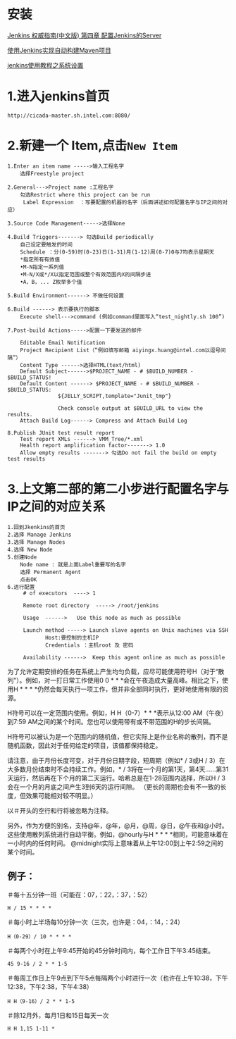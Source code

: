 # 安装

[Jenkins 权威指南(中文版) 第四章 配置Jenkins的Server](https://blog.csdn.net/pfnie/article/details/51613884)

[使用Jenkins实现自动构建Maven项目](http://www.javatang.com/archives/2017/01/13/23291453.html )

[jenkins使用教程之系统设置](https://www.jianshu.com/p/a154f2a1d0c3)


# 1.进入jenkins首页

	http://cicada-master.sh.intel.com:8080/

# 2.新建一个 Item,点击`New Item`

	1.Enter an item name ----->输入工程名字
		选择Freestyle project

	2.General--->Project name :工程名字
		勾选Restrict where this project can be run
		 Label Expression  ：写要配置的机器的名字（后面讲述如何配置名字与IP之间的对应）

	3.Source Code Management----->选择None

	4.Build Triggers-------> 勾选Build periodically 
        自己设定要触发的时间 
		Schedule ：分(0-59)时(0-23)日(1-31)月(1-12)周(0-7)0与7均表示星期天
		*指定所有有效值
		•M-N指定一系列值
		•M-N/X或*/X以指定范围或整个有效范围内X的间隔步进
		•A，B，... Z枚举多个值

	5.Build Environment------> 不做任何设置

	6.Build ------> 表示要执行的脚本
		Execute shell--->command (例如command里面写入“test_nightly.sh 100”)
			
	7.Post-build Actions----->配置一下要发送的邮件
		
		Editable Email Notification 
		Project Recipient List（“例如填写邮箱 aiyingx.huang@intel.com以逗号间隔”）
		Content Type ------>选择HTML(text/html)
		Default Subject------>$PROJECT_NAME - # $BUILD_NUMBER - $BUILD_STATUS!
		Default Content ------> $PROJECT_NAME - # $BUILD_NUMBER - $BUILD_STATUS:
					${JELLY_SCRIPT,template="Junit_tmp"}
								
					Check console output at $BUILD_URL to view the results.
		Attach Build Log------> Compress and Attach Build Log
	
	8.Publish JUnit test result report 
		Test report XMLs ------> VMM_Tree/*.xml
		Health report amplification factor-------> 1.0
		Allow empty results -------> 勾选Do not fail the build on empty test results 
		
# 3.上文第二部的第二小步进行配置名字与IP之间的对应关系

	1.回到Jkenkins的首页
	2.选择 Manage Jenkins
	3.选择 Manage Nodes
	4.选择 New Node
	5.创建Node
		Node name : 就是上面Label重要写的名字
		选择 Permanent Agent
		点击OK
	6.进行配置
		 # of executors  ----> 1
		 
		 Remote root directory  -----> /root/jenkins
		 
		 Usage  ------>   Use this node as much as possible
		 
		 Launch method -----> Launch slave agents on Unix machines via SSH
				Host:要控制的主机IP
				Credentials ：主机root 及 密码
				
		 Availability ------>  Keep this agent online as much as possible
		
				
		
		
		
		
		


为了允许定期安排的任务在系统上产生均匀负载，应尽可能使用符号H（对于“散列”）。例如，对一打日常工作使用0 0 * * *会在午夜造成大量高峰。相比之下，使用H * * * *仍然会每天执行一项工作，但并非全部同时执行，更好地使用有限的资源。

H符号可以在一定范围内使用。例如，H H（0-7）* * *表示从12:00 AM（午夜）到7:59 AM之间的某个时间。您也可以使用带有或不带范围的H的步长间隔。

H符号可以被认为是一个范围内的随机值，但它实际上是作业名称的散列，而不是随机函数，因此对于任何给定的项目，该值都保持稳定。

请注意，由于月份长度可变，对于月份日期字段，短周期（例如* / 3或H / 3）在大多数月份结束时不会持续工作。例如，* / 3将在一个月的第1天，第4天......第31天运行，然后再在下个月的第二天运行。哈希总是在1-28范围内选择，所以H / 3会在一个月的月底之间产生3到6天的运行间隙。 （更长的周期也会有不一致的长度，但效果可能相对较不明显。）

以＃开头的空行和行将被忽略为注释。

另外，作为方便的别名，支持@年，@年，@月，@周，@日，@午夜和@小时。这些使用散列系统进行自动平衡。例如，@hourly与H * * * *相同，可能意味着在一小时内的任何时间。 @midnight实际上意味着从上午12:00到上午2:59之间的某个时间。

## 例子：

＃每十五分钟一班（可能在：07，：22，：37，：52）  
    
	H / 15 * * * *

＃每小时上半场每10分钟一次（三次，也许是：04，：14，：24）

	H（0-29）/ 10 * * * *

＃每两个小时在上午9:45开始的45分钟时间内，每个工作日下午3:45结束。

	45 9-16 / 2 * * 1-5

＃每周工作日上午9点到下午5点每隔两个小时进行一次（也许在上午10:38，下午12:38，下午2:38，下午4:38）

	H H（9-16）/ 2 * * 1-5

＃除12月外，每月1日和15日每天一次

	H H 1,15 1-11 *
		
	


